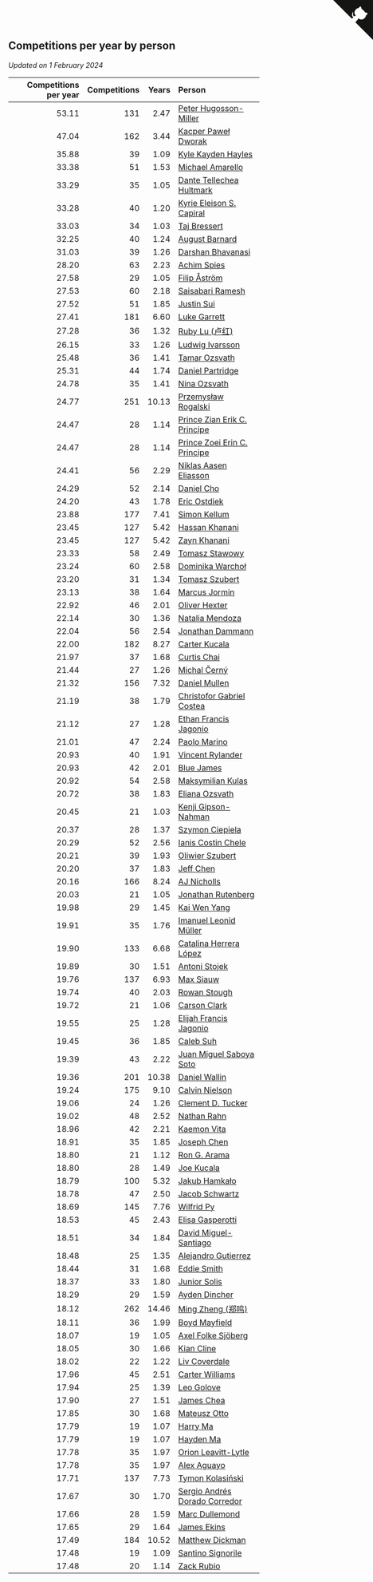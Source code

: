 ## Competitions per year by person

*Updated on  1 February 2024*

| Competitions per year | Competitions | Years | Person |
| ---: | ---: | ---: | :--- |
| 53.11 | 131 | 2.47 | [Peter Hugosson-Miller](https://www.worldcubeassociation.org/persons/2021HUGO01) |
| 47.04 | 162 | 3.44 | [Kacper Paweł Dworak](https://www.worldcubeassociation.org/persons/2020DWOR01) |
| 35.88 | 39 | 1.09 | [Kyle Kayden Hayles](https://www.worldcubeassociation.org/persons/2022HAYL02) |
| 33.38 | 51 | 1.53 | [Michael Amarello](https://www.worldcubeassociation.org/persons/2022AMAR09) |
| 33.29 | 35 | 1.05 | [Dante Tellechea Hultmark](https://www.worldcubeassociation.org/persons/2023HULT01) |
| 33.28 | 40 | 1.20 | [Kyrie Eleison S. Capiral](https://www.worldcubeassociation.org/persons/2022CAPI02) |
| 33.03 | 34 | 1.03 | [Taj Bressert](https://www.worldcubeassociation.org/persons/2023BRES01) |
| 32.25 | 40 | 1.24 | [August Barnard](https://www.worldcubeassociation.org/persons/2022BARN21) |
| 31.03 | 39 | 1.26 | [Darshan Bhavanasi](https://www.worldcubeassociation.org/persons/2022BHAV01) |
| 28.20 | 63 | 2.23 | [Achim Spies](https://www.worldcubeassociation.org/persons/2021SPIE01) |
| 27.58 | 29 | 1.05 | [Filip Åström](https://www.worldcubeassociation.org/persons/2023ASTR01) |
| 27.53 | 60 | 2.18 | [Saisabari Ramesh](https://www.worldcubeassociation.org/persons/2021RAME01) |
| 27.52 | 51 | 1.85 | [Justin Sui](https://www.worldcubeassociation.org/persons/2022SUIJ01) |
| 27.41 | 181 | 6.60 | [Luke Garrett](https://www.worldcubeassociation.org/persons/2017GARR05) |
| 27.28 | 36 | 1.32 | [Ruby Lu (卢红)](https://www.worldcubeassociation.org/persons/2022LURU01) |
| 26.15 | 33 | 1.26 | [Ludwig Ivarsson](https://www.worldcubeassociation.org/persons/2022IVAR01) |
| 25.48 | 36 | 1.41 | [Tamar Ozsvath](https://www.worldcubeassociation.org/persons/2022OZSV04) |
| 25.31 | 44 | 1.74 | [Daniel Partridge](https://www.worldcubeassociation.org/persons/2022PART02) |
| 24.78 | 35 | 1.41 | [Nina Ozsvath](https://www.worldcubeassociation.org/persons/2022OZSV03) |
| 24.77 | 251 | 10.13 | [Przemysław Rogalski](https://www.worldcubeassociation.org/persons/2013ROGA02) |
| 24.47 | 28 | 1.14 | [Prince Zian Erik C. Principe](https://www.worldcubeassociation.org/persons/2022PRIN08) |
| 24.47 | 28 | 1.14 | [Prince Zoei Erin C. Principe](https://www.worldcubeassociation.org/persons/2022PRIN09) |
| 24.41 | 56 | 2.29 | [Niklas Aasen Eliasson](https://www.worldcubeassociation.org/persons/2021ELIA01) |
| 24.29 | 52 | 2.14 | [Daniel Cho](https://www.worldcubeassociation.org/persons/2021CHOD01) |
| 24.20 | 43 | 1.78 | [Eric Ostdiek](https://www.worldcubeassociation.org/persons/2022OSTD01) |
| 23.88 | 177 | 7.41 | [Simon Kellum](https://www.worldcubeassociation.org/persons/2016KELL12) |
| 23.45 | 127 | 5.42 | [Hassan Khanani](https://www.worldcubeassociation.org/persons/2018KHAN26) |
| 23.45 | 127 | 5.42 | [Zayn Khanani](https://www.worldcubeassociation.org/persons/2018KHAN28) |
| 23.33 | 58 | 2.49 | [Tomasz Stawowy](https://www.worldcubeassociation.org/persons/2021STAW01) |
| 23.24 | 60 | 2.58 | [Dominika Warchoł](https://www.worldcubeassociation.org/persons/2021WARC01) |
| 23.20 | 31 | 1.34 | [Tomasz Szubert](https://www.worldcubeassociation.org/persons/2022SZUB02) |
| 23.13 | 38 | 1.64 | [Marcus Jormin](https://www.worldcubeassociation.org/persons/2022JORM01) |
| 22.92 | 46 | 2.01 | [Oliver Hexter](https://www.worldcubeassociation.org/persons/2022HEXT01) |
| 22.14 | 30 | 1.36 | [Natalia Mendoza](https://www.worldcubeassociation.org/persons/2022MEND24) |
| 22.04 | 56 | 2.54 | [Jonathan Dammann](https://www.worldcubeassociation.org/persons/2021DAMM01) |
| 22.00 | 182 | 8.27 | [Carter Kucala](https://www.worldcubeassociation.org/persons/2015KUCA01) |
| 21.97 | 37 | 1.68 | [Curtis Chai](https://www.worldcubeassociation.org/persons/2022CHAI02) |
| 21.44 | 27 | 1.26 | [Michal Černý](https://www.worldcubeassociation.org/persons/2022CERN03) |
| 21.32 | 156 | 7.32 | [Daniel Mullen](https://www.worldcubeassociation.org/persons/2016MULL04) |
| 21.19 | 38 | 1.79 | [Christofor Gabriel Costea](https://www.worldcubeassociation.org/persons/2022COST03) |
| 21.12 | 27 | 1.28 | [Ethan Francis Jagonio](https://www.worldcubeassociation.org/persons/2022JAGO03) |
| 21.01 | 47 | 2.24 | [Paolo Marino](https://www.worldcubeassociation.org/persons/2021MARI04) |
| 20.93 | 40 | 1.91 | [Vincent Rylander](https://www.worldcubeassociation.org/persons/2022RYLA01) |
| 20.93 | 42 | 2.01 | [Blue James](https://www.worldcubeassociation.org/persons/2022JAME01) |
| 20.92 | 54 | 2.58 | [Maksymilian Kulas](https://www.worldcubeassociation.org/persons/2021KULA02) |
| 20.72 | 38 | 1.83 | [Eliana Ozsvath](https://www.worldcubeassociation.org/persons/2022OZSV01) |
| 20.45 | 21 | 1.03 | [Kenji Gipson-Nahman](https://www.worldcubeassociation.org/persons/2023GIPS01) |
| 20.37 | 28 | 1.37 | [Szymon Ciepiela](https://www.worldcubeassociation.org/persons/2022CIEP01) |
| 20.29 | 52 | 2.56 | [Ianis Costin Chele](https://www.worldcubeassociation.org/persons/2021CHEL01) |
| 20.21 | 39 | 1.93 | [Oliwier Szubert](https://www.worldcubeassociation.org/persons/2022SZUB01) |
| 20.20 | 37 | 1.83 | [Jeff Chen](https://www.worldcubeassociation.org/persons/2022CHEN19) |
| 20.16 | 166 | 8.24 | [AJ Nicholls](https://www.worldcubeassociation.org/persons/2015NICH04) |
| 20.03 | 21 | 1.05 | [Jonathan Rutenberg](https://www.worldcubeassociation.org/persons/2023RUTE01) |
| 19.98 | 29 | 1.45 | [Kai Wen Yang](https://www.worldcubeassociation.org/persons/2022YANG19) |
| 19.91 | 35 | 1.76 | [Imanuel Leonid Müller](https://www.worldcubeassociation.org/persons/2022MULL02) |
| 19.90 | 133 | 6.68 | [Catalina Herrera López](https://www.worldcubeassociation.org/persons/2017LOPE31) |
| 19.89 | 30 | 1.51 | [Antoni Stojek](https://www.worldcubeassociation.org/persons/2022STOJ03) |
| 19.76 | 137 | 6.93 | [Max Siauw](https://www.worldcubeassociation.org/persons/2017SIAU02) |
| 19.74 | 40 | 2.03 | [Rowan Stough](https://www.worldcubeassociation.org/persons/2022STOU01) |
| 19.72 | 21 | 1.06 | [Carson Clark](https://www.worldcubeassociation.org/persons/2023CLAR02) |
| 19.55 | 25 | 1.28 | [Elijah Francis Jagonio](https://www.worldcubeassociation.org/persons/2022JAGO02) |
| 19.45 | 36 | 1.85 | [Caleb Suh](https://www.worldcubeassociation.org/persons/2022SUHC01) |
| 19.39 | 43 | 2.22 | [Juan Miguel Saboya Soto](https://www.worldcubeassociation.org/persons/2021SOTO01) |
| 19.36 | 201 | 10.38 | [Daniel Wallin](https://www.worldcubeassociation.org/persons/2013WALL03) |
| 19.24 | 175 | 9.10 | [Calvin Nielson](https://www.worldcubeassociation.org/persons/2014NIEL03) |
| 19.06 | 24 | 1.26 | [Clement D. Tucker](https://www.worldcubeassociation.org/persons/2022TUCK09) |
| 19.02 | 48 | 2.52 | [Nathan Rahn](https://www.worldcubeassociation.org/persons/2021RAHN01) |
| 18.96 | 42 | 2.21 | [Kaemon Vita](https://www.worldcubeassociation.org/persons/2021VITA01) |
| 18.91 | 35 | 1.85 | [Joseph Chen](https://www.worldcubeassociation.org/persons/2022CHEN16) |
| 18.80 | 21 | 1.12 | [Ron G. Arama](https://www.worldcubeassociation.org/persons/2022ARAM01) |
| 18.80 | 28 | 1.49 | [Joe Kucala](https://www.worldcubeassociation.org/persons/2022KUCA01) |
| 18.79 | 100 | 5.32 | [Jakub Hamkało](https://www.worldcubeassociation.org/persons/2018HAMK01) |
| 18.78 | 47 | 2.50 | [Jacob Schwartz](https://www.worldcubeassociation.org/persons/2021SCHW01) |
| 18.69 | 145 | 7.76 | [Wilfrid Py](https://www.worldcubeassociation.org/persons/2016PYWI01) |
| 18.53 | 45 | 2.43 | [Elisa Gasperotti](https://www.worldcubeassociation.org/persons/2021GASP01) |
| 18.51 | 34 | 1.84 | [David Miguel-Santiago](https://www.worldcubeassociation.org/persons/2022MIGU02) |
| 18.48 | 25 | 1.35 | [Alejandro Gutierrez](https://www.worldcubeassociation.org/persons/2022GUTI09) |
| 18.44 | 31 | 1.68 | [Eddie Smith](https://www.worldcubeassociation.org/persons/2022SMIT20) |
| 18.37 | 33 | 1.80 | [Junior Solis](https://www.worldcubeassociation.org/persons/2022SOLI03) |
| 18.29 | 29 | 1.59 | [Ayden Dincher](https://www.worldcubeassociation.org/persons/2022DINC01) |
| 18.12 | 262 | 14.46 | [Ming Zheng (郑鸣)](https://www.worldcubeassociation.org/persons/2009ZHEN11) |
| 18.11 | 36 | 1.99 | [Boyd Mayfield](https://www.worldcubeassociation.org/persons/2022MAYF01) |
| 18.07 | 19 | 1.05 | [Axel Folke Sjöberg](https://www.worldcubeassociation.org/persons/2023SJOB01) |
| 18.05 | 30 | 1.66 | [Kian Cline](https://www.worldcubeassociation.org/persons/2022CLIN01) |
| 18.02 | 22 | 1.22 | [Liv Coverdale](https://www.worldcubeassociation.org/persons/2022COVE02) |
| 17.96 | 45 | 2.51 | [Carter Williams](https://www.worldcubeassociation.org/persons/2021WILL06) |
| 17.94 | 25 | 1.39 | [Leo Golove](https://www.worldcubeassociation.org/persons/2022GOLO02) |
| 17.90 | 27 | 1.51 | [James Chea](https://www.worldcubeassociation.org/persons/2022CHEA05) |
| 17.85 | 30 | 1.68 | [Mateusz Otto](https://www.worldcubeassociation.org/persons/2022OTTO01) |
| 17.79 | 19 | 1.07 | [Harry Ma](https://www.worldcubeassociation.org/persons/2023MAHA01) |
| 17.79 | 19 | 1.07 | [Hayden Ma](https://www.worldcubeassociation.org/persons/2023MAHA02) |
| 17.78 | 35 | 1.97 | [Orion Leavitt-Lytle](https://www.worldcubeassociation.org/persons/2022LEAV01) |
| 17.78 | 35 | 1.97 | [Alex Aguayo](https://www.worldcubeassociation.org/persons/2022AGUA01) |
| 17.71 | 137 | 7.73 | [Tymon Kolasiński](https://www.worldcubeassociation.org/persons/2016KOLA02) |
| 17.67 | 30 | 1.70 | [Sergio Andrés Dorado Corredor](https://www.worldcubeassociation.org/persons/2022CORR05) |
| 17.66 | 28 | 1.59 | [Marc Dullemond](https://www.worldcubeassociation.org/persons/2022DULL01) |
| 17.65 | 29 | 1.64 | [James Ekins](https://www.worldcubeassociation.org/persons/2022EKIN01) |
| 17.49 | 184 | 10.52 | [Matthew Dickman](https://www.worldcubeassociation.org/persons/2013DICK01) |
| 17.48 | 19 | 1.09 | [Santino Signorile](https://www.worldcubeassociation.org/persons/2022SIGN01) |
| 17.48 | 20 | 1.14 | [Zack Rubio](https://www.worldcubeassociation.org/persons/2022RUBI10) |


<a href="https://github.com/jonatanklosko/wca_statistics" class="github-corner" aria-label="View source on Github"><svg width="80" height="80" viewBox="0 0 250 250" style="fill:#151513; color:#fff; position: absolute; top: 0; border: 0; right: 0;" aria-hidden="true"><path d="M0,0 L115,115 L130,115 L142,142 L250,250 L250,0 Z"></path><path d="M128.3,109.0 C113.8,99.7 119.0,89.6 119.0,89.6 C122.0,82.7 120.5,78.6 120.5,78.6 C119.2,72.0 123.4,76.3 123.4,76.3 C127.3,80.9 125.5,87.3 125.5,87.3 C122.9,97.6 130.6,101.9 134.4,103.2" fill="currentColor" style="transform-origin: 130px 106px;" class="octo-arm"></path><path d="M115.0,115.0 C114.9,115.1 118.7,116.5 119.8,115.4 L133.7,101.6 C136.9,99.2 139.9,98.4 142.2,98.6 C133.8,88.0 127.5,74.4 143.8,58.0 C148.5,53.4 154.0,51.2 159.7,51.0 C160.3,49.4 163.2,43.6 171.4,40.1 C171.4,40.1 176.1,42.5 178.8,56.2 C183.1,58.6 187.2,61.8 190.9,65.4 C194.5,69.0 197.7,73.2 200.1,77.6 C213.8,80.2 216.3,84.9 216.3,84.9 C212.7,93.1 206.9,96.0 205.4,96.6 C205.1,102.4 203.0,107.8 198.3,112.5 C181.9,128.9 168.3,122.5 157.7,114.1 C157.9,116.9 156.7,120.9 152.7,124.9 L141.0,136.5 C139.8,137.7 141.6,141.9 141.8,141.8 Z" fill="currentColor" class="octo-body"></path></svg></a><style>.github-corner:hover .octo-arm{animation:octocat-wave 560ms ease-in-out}@keyframes octocat-wave{0%,100%{transform:rotate(0)}20%,60%{transform:rotate(-25deg)}40%,80%{transform:rotate(10deg)}}@media (max-width:500px){.github-corner:hover .octo-arm{animation:none}.github-corner .octo-arm{animation:octocat-wave 560ms ease-in-out}}</style>
